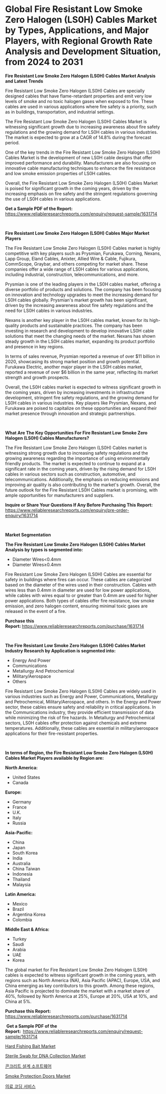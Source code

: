<p><h1>Global Fire Resistant Low Smoke Zero Halogen (LS0H) Cables Market by Types, Applications, and Major Players, with Regional Growth Rate Analysis and Development Situation, from 2024 to 2031</h1></p><p><strong>Fire Resistant Low Smoke Zero Halogen (LS0H) Cables Market Analysis and Latest Trends</strong></p>
<p><p>Fire Resistant Low Smoke Zero Halogen (LS0H) Cables are specially designed cables that have flame-retardant properties and emit very low levels of smoke and no toxic halogen gases when exposed to fire. These cables are used in various applications where fire safety is a priority, such as in buildings, transportation, and industrial settings.</p><p>The Fire Resistant Low Smoke Zero Halogen (LS0H) Cables Market is witnessing significant growth due to increasing awareness about fire safety regulations and the growing demand for LS0H cables in various industries. The market is expected to grow at a CAGR of 14.8% during the forecast period.</p><p>One of the key trends in the Fire Resistant Low Smoke Zero Halogen (LS0H) Cables Market is the development of new LS0H cable designs that offer improved performance and durability. Manufacturers are also focusing on innovative cable manufacturing techniques to enhance the fire resistance and low smoke emission properties of LS0H cables.</p><p>Overall, the Fire Resistant Low Smoke Zero Halogen (LS0H) Cables Market is poised for significant growth in the coming years, driven by the increasing emphasis on fire safety and the stringent regulations governing the use of LS0H cables in various applications.</p></p>
<p><strong>Get a Sample PDF of the Report:&nbsp;</strong> <a href="https://www.reliableresearchreports.com/enquiry/request-sample/1631714">https://www.reliableresearchreports.com/enquiry/request-sample/1631714</a></p>
<p>&nbsp;</p>
<p><strong>Fire Resistant Low Smoke Zero Halogen (LS0H) Cables Major Market Players</strong></p>
<p><p>The Fire Resistant Low Smoke Zero Halogen (LS0H) Cables market is highly competitive with key players such as Prysmian, Furukawa, Corning, Nexans, Lapp Group, Eland Cables, Anixter, Allied Wire & Cable, Fujikura, CommScope, Graybar, and others competing for market share. These companies offer a wide range of LS0H cables for various applications, including industrial, construction, telecommunications, and more.</p><p>Prysmian is one of the leading players in the LS0H cables market, offering a diverse portfolio of products and solutions. The company has been focusing on innovation and technology upgrades to meet the increasing demand for LS0H cables globally. Prysmian's market growth has been significant, driven by the increasing awareness about fire safety regulations and the need for LS0H cables in various industries.</p><p>Nexans is another key player in the LS0H cables market, known for its high-quality products and sustainable practices. The company has been investing in research and development to develop innovative LS0H cable solutions that meet the changing needs of the market. Nexans has shown steady growth in the LS0H cables market, expanding its product portfolio and presence in key regions.</p><p>In terms of sales revenue, Prysmian reported a revenue of over $11 billion in 2020, showcasing its strong market position and growth potential. Furukawa Electric, another major player in the LS0H cables market, reported a revenue of over $6 billion in the same year, reflecting its market strength and growth prospects.</p><p>Overall, the LS0H cables market is expected to witness significant growth in the coming years, driven by increasing investments in infrastructure development, stringent fire safety regulations, and the growing demand for LS0H cables in various industries. Key players like Prysmian, Nexans, and Furukawa are poised to capitalize on these opportunities and expand their market presence through innovation and strategic partnerships.</p></p>
<p>&nbsp;</p>
<p><strong>What Are The Key Opportunities For Fire Resistant Low Smoke Zero Halogen (LS0H) Cables Manufacturers?</strong></p>
<p><p>The Fire Resistant Low Smoke Zero Halogen (LS0H) Cables market is witnessing strong growth due to increasing safety regulations and the growing awareness regarding the importance of using environmentally friendly products. The market is expected to continue to expand at a significant rate in the coming years, driven by the rising demand for LS0H cables in various sectors such as construction, automotive, and telecommunications. Additionally, the emphasis on reducing emissions and improving air quality is also contributing to the market's growth. Overall, the future outlook for the Fire Resistant LS0H Cables market is promising, with ample opportunities for manufacturers and suppliers.</p></p>
<p><strong>Inquire or Share Your Questions If Any Before Purchasing This Report:</strong> <a href="https://www.reliableresearchreports.com/enquiry/pre-order-enquiry/1631714">https://www.reliableresearchreports.com/enquiry/pre-order-enquiry/1631714</a></p>
<p>&nbsp;</p>
<p><strong>Market Segmentation</strong></p>
<p><strong>The Fire Resistant Low Smoke Zero Halogen (LS0H) Cables Market Analysis by types is segmented into:</strong></p>
<p><ul><li>Diameter Wires<0.4mm</li><li>Diameter Wires≥0.4mm</li></ul></p>
<p><p>Fire Resistant Low Smoke Zero Halogen (LS0H) Cables are essential for safety in buildings where fires can occur. These cables are categorized based on the diameter of the wires used in their construction. Cables with wires less than 0.4mm in diameter are used for low power applications, while cables with wires equal to or greater than 0.4mm are used for higher power applications. Both types of cables offer fire resistance, low smoke emission, and zero halogen content, ensuring minimal toxic gases are released in the event of a fire.</p></p>
<p><strong>Purchase this Report:&nbsp;</strong><a href="https://www.reliableresearchreports.com/purchase/1631714">https://www.reliableresearchreports.com/purchase/1631714</a></p>
<p>&nbsp;</p>
<p><strong>The Fire Resistant Low Smoke Zero Halogen (LS0H) Cables Market Industry Research by Application is segmented into:</strong></p>
<p><ul><li>Energy And Power</li><li>Communications</li><li>Metallurgy And Petrochemical</li><li>Military/Aerospace</li><li>Others</li></ul></p>
<p><p>Fire Resistant Low Smoke Zero Halogen (LS0H) Cables are widely used in various industries such as Energy and Power, Communications, Metallurgy and Petrochemical, Military/Aerospace, and others. In the Energy and Power sector, these cables ensure safety and reliability in critical applications. In the Communications industry, they provide efficient transmission of data while minimizing the risk of fire hazards. In Metallurgy and Petrochemical sectors, LS0H cables offer protection against chemicals and extreme temperatures. Additionally, these cables are essential in military/aerospace applications for their fire-resistant properties.</p></p>
<p>&nbsp;</p>
<p><strong>In terms of Region, the Fire Resistant Low Smoke Zero Halogen (LS0H) Cables Market Players available by Region are:</strong></p>
<p>
    <p> <strong> North America: </strong>
        <ul>
            <li>United States</li>
            <li>Canada</li>
        </ul>
        </p> 
    <p> <strong> Europe: </strong>
        <ul>
            <li>Germany</li>
            <li>France</li>
            <li>U.K.</li>
            <li>Italy</li>
            <li>Russia</li>
        </ul>
        </p> 
    <p> <strong> Asia-Pacific: </strong>
        <ul>
            <li>China</li>
            <li>Japan</li>
            <li>South Korea</li>
            <li>India</li>
            <li>Australia</li>
            <li>China Taiwan</li>
            <li>Indonesia</li>
            <li>Thailand</li>
            <li>Malaysia</li>
        </ul>
        </p> 
    <p> <strong> Latin America: </strong>
        <ul>
            <li>Mexico</li>
            <li>Brazil</li>
            <li>Argentina Korea</li>
            <li>Colombia</li>
        </ul>
        </p> 
    <p> <strong> Middle East & Africa: </strong>
        <ul>
            <li>Turkey</li>
            <li>Saudi</li>
            <li>Arabia</li>
            <li>UAE</li>
            <li>Korea</li>
        </ul>
    </p>
    </p>
<p><p>The global market for Fire Resistant Low Smoke Zero Halogen (LS0H) cables is expected to witness significant growth in the coming years, with regions such as North America (NA), Asia Pacific (APAC), Europe, USA, and China emerging as key contributors to this growth. Among these regions, Asia Pacific is projected to dominate the market with a market share of 40%, followed by North America at 25%, Europe at 20%, USA at 10%, and China at 5%.</p></p>
<p><strong>Purchase this Report: </strong><a href="https://www.reliableresearchreports.com/purchase/1631714">https://www.reliableresearchreports.com/purchase/1631714</a></p>
<p>&nbsp;<strong>Get a Sample PDF of the Report:&nbsp;&nbsp;</strong><a href="https://www.reliableresearchreports.com/enquiry/request-sample/1631714">https://www.reliableresearchreports.com/enquiry/request-sample/1631714</a></p>
<p><strong></strong></p>
<p><p><a href="https://view.publitas.com/reportprime-1/hard-fishing-bait-market-a-comprehensive-report-of-its-market-share-growth-trends-2024-2031/">Hard Fishing Bait Market</a></p><p><a href="https://simplistic-meeting-7ee.notion.site/Sterile-Swab-for-DNA-Collection-Market-A-Comprehensive-Report-of-its-Market-Share-Growth-Trends-2-56845bdacbec44c2a16077e0e7679ca9">Sterile Swab for DNA Collection Market</a></p><p><a href="https://medium.com/@sdc11954/%EC%BD%98%ED%81%AC%EB%A6%AC%ED%8A%B8-%EB%94%94%EC%9E%90%EC%9D%B8-%EC%86%8C%ED%94%84%ED%8A%B8%EC%9B%A8%EC%96%B4-%EC%8B%9C%EC%9E%A5-%EC%84%B1%EA%B3%B5%EC%A0%81%EC%9D%B8-%EB%B9%84%EC%A6%88%EB%8B%88%EC%8A%A4-%EC%A0%84%EB%9E%B5%EC%9D%98-%EC%97%B4%EC%87%A0-2031%EB%85%84%EA%B9%8C%EC%A7%80-%EC%98%88%EC%83%81-c68b10c5e985">콘크리트 설계 소프트웨어</a></p><p><a href="https://github.com/changoleonlaverguenzanoexiste/Market-Research-Report-List-2/blob/main/smoke-protection-doors-market.md">Smoke Protection Doors Market</a></p><p><a href="https://medium.com/@tristiarton768456/%EC%9D%98%EB%A3%8C-%EC%BD%94%EB%94%A9-%EC%84%9C%EB%B9%84%EC%8A%A4-%EC%8B%9C%EC%9E%A5-%EB%B3%B4%EA%B3%A0%EC%84%9C%EB%8A%94-%EC%9D%B4-%EC%8B%9C%EC%9E%A5%EC%9D%98-%EC%B5%9C%EC%8B%A0-%ED%8A%B8%EB%A0%8C%EB%93%9C%EC%99%80-%EC%84%B1%EC%9E%A5-%EA%B8%B0%ED%9A%8C%EB%A5%BC-%EB%B3%B4%EC%97%AC%EC%A4%8D%EB%8B%88%EB%8B%A4-9c3bd093586b">의료 코딩 서비스</a></p></p>